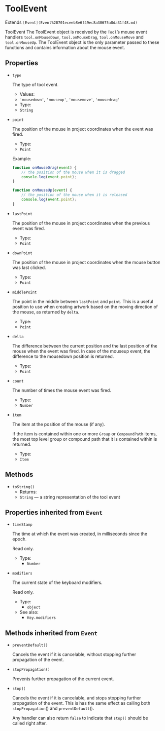# ToolEvent

Extends `[Event](Event%20701eceeb8e6f49ec8a30675a8da31f48.md)`

ToolEvent The ToolEvent object is received by the `Tool`’s mouse event handlers `tool.onMouseDown`, `tool.onMouseDrag`, `tool.onMouseMove` and `tool.onMouseUp`. The ToolEvent object is the only parameter passed to these functions and contains information about the mouse event.

## Properties

*   `type`

    The type of tool event.

    * Values:
    * `'mousedown'`, `'mouseup'`, `'mousemove'`, `'mousedrag'`
    * Type:
    * `String`
*   `point`

    The position of the mouse in project coordinates when the event was fired.

    * Type:
    * `Point`

    Example:

    ```jsx
    function onMouseDrag(event) {
        // the position of the mouse when it is dragged
        console.log(event.point);
    }

    function onMouseUp(event) {
        // the position of the mouse when it is released
        console.log(event.point);
    }
    ```
*   `lastPoint`

    The position of the mouse in project coordinates when the previous event was fired.

    * Type:
    * `Point`
*   `downPoint`

    The position of the mouse in project coordinates when the mouse button was last clicked.

    * Type:
    * `Point`
*   `middlePoint`

    The point in the middle between `lastPoint` and `point`. This is a useful position to use when creating artwork based on the moving direction of the mouse, as returned by `delta`.

    * Type:
    * `Point`
*   `delta`

    The difference between the current position and the last position of the mouse when the event was fired. In case of the mouseup event, the difference to the mousedown position is returned.

    * Type:
    * `Point`
*   `count`

    The number of times the mouse event was fired.

    * Type:
    * `Number`
*   `item`

    The item at the position of the mouse (if any).

    If the item is contained within one or more `Group` or `CompoundPath` items, the most top level group or compound path that it is contained within is returned.

    * Type:
    * `Item`

## Methods

* `toString()`
  * Returns:
  * `String` — a string representation of the tool event

## Properties inherited from `Event`

*   `timeStamp`

    The time at which the event was created, in milliseconds since the epoch.

    Read only.

    * Type:
      * `Number`
*   `modifiers`

    The current state of the keyboard modifiers.

    Read only.

    * Type:
      * `object`
    * See also:
      * `Key.modifiers`

## Methods inherited from `Event`

*   `preventDefault()`

    Cancels the event if it is cancelable, without stopping further propagation of the event.
*   `stopPropagation()`

    Prevents further propagation of the current event.
*   `stop()`

    Cancels the event if it is cancelable, and stops stopping further propagation of the event. This is has the same effect as calling both `stopPropagation`() and `preventDefault`().

    Any handler can also return `false` to indicate that `stop()` should be called right after.
